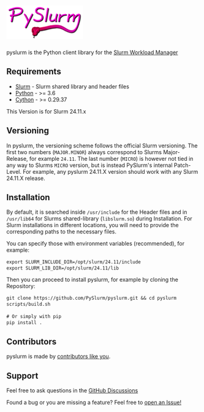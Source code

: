 # <img src="logo.png" alt="PySlurm Logo">

pyslurm is the Python client library for the [Slurm Workload Manager](https://slurm.schedmd.com)

## Requirements

* [Slurm](https://slurm.schedmd.com) - Slurm shared library and header files
* [Python](https://www.python.org) - >= 3.6
* [Cython](https://cython.org) - >= 0.29.37

This Version is for Slurm 24.11.x

## Versioning

In pyslurm, the versioning scheme follows the official Slurm versioning. The
first two numbers (`MAJOR.MINOR`) always correspond to Slurms Major-Release,
for example `24.11`.
The last number (`MICRO`) is however not tied in any way to Slurms `MICRO`
version, but is instead PySlurm's internal Patch-Level. For example, any
pyslurm 24.11.X version should work with any Slurm 24.11.X release.

## Installation

By default, it is searched inside `/usr/include` for the Header files and in
`/usr/lib64` for Slurms shared-library (`libslurm.so`) during Installation.
For Slurm installations in different locations, you will need to provide
the corresponding paths to the necessary files.

You can specify those with environment variables (recommended), for example:

```shell
export SLURM_INCLUDE_DIR=/opt/slurm/24.11/include
export SLURM_LIB_DIR=/opt/slurm/24.11/lib
```

Then you can proceed to install pyslurm, for example by cloning the Repository:

```shell
git clone https://github.com/PySlurm/pyslurm.git && cd pyslurm
scripts/build.sh

# Or simply with pip
pip install .
```

## Contributors

pyslurm is made by [contributors like
you](https://github.com/PySlurm/pyslurm/graphs/contributors).

## Support

Feel free to ask questions in the [GitHub
Discussions](https://github.com/orgs/PySlurm/discussions)

Found a bug or you are missing a feature? Feel free to [open an Issue!](https://github.com/PySlurm/pyslurm/issues/new)
